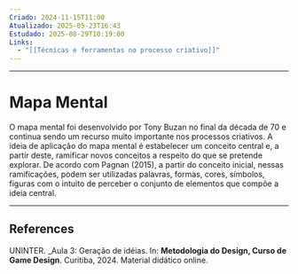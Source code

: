 ```yaml
---
Criado: 2024-11-15T11:00
Atualizado: 2025-05-23T16:43
Estudado: 2025-08-29T10:19:00
Links:
  - "[[Técnicas e ferramentas no processo criativo]]"
---
```

---
# Mapa Mental

O mapa mental foi desenvolvido por Tony Buzan no final da década de 70 e continua sendo um recurso muito importante nos processos criativos. A ideia de aplicação do mapa mental é estabelecer um conceito central e, a partir deste, ramificar novos conceitos a respeito do que se pretende explorar. De acordo com Pagnan (2015), a partir do conceito inicial, nessas ramificações, podem ser utilizadas palavras, formas, cores, símbolos, figuras com o intuito de perceber o conjunto de elementos que compõe a ideia central.

---
## References

UNINTER.  _Aula 3: Geração de idéias. In: **Metodologia do Design, Curso de Game Design**. Curitiba, 2024. Material didático online.